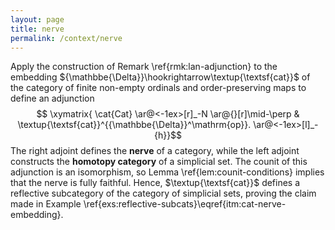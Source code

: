 ```yaml
---
layout: page
title: nerve
permalink: /context/nerve
---
```

Apply the construction of Remark \ref{rmk:lan-adjunction} to the embedding ${\mathbbe{\Delta}}\hookrightarrow\textup{\textsf{cat}}$ of the category of finite non-empty ordinals and order-preserving maps to define an adjunction
$$ \xymatrix{ \cat{Cat} \ar@<-1ex>[r]_-N \ar@{}[r]\mid-\perp & \textup{\textsf{cat}}^{{\mathbbe{\Delta}}^\mathrm{op}}. \ar@<-1ex>[l]_-{h}}$$
The right adjoint defines the **nerve** of a category, while the left adjoint constructs the **homotopy category** of a simplicial set. The counit of this adjunction is an isomorphism, so Lemma \ref{lem:counit-conditions} implies that the nerve is fully faithful. Hence, $\textup{\textsf{cat}}$ defines a reflective subcategory of the category of simplicial sets, proving the claim made in Example \ref{exs:reflective-subcats}\eqref{itm:cat-nerve-embedding}.
